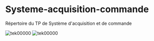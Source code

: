 # Systeme-acquisition-commande
Répertoire du TP de Système d'acquisition et de commande

![tek00000](https://user-images.githubusercontent.com/86347317/141968104-2e9c6ac3-bafe-41c6-912b-861610dbae76.png)
![tek00000](https://user-images.githubusercontent.com/86347317/141968295-56410056-098b-42b9-88f9-33dc8b2ca38a.png)
